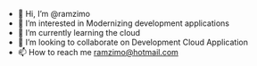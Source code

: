 - 👋 Hi, I’m @ramzimo
- 👀 I’m interested in Modernizing development applications
- 🌱 I’m currently learning the cloud
- 💞️ I’m looking to collaborate on Development Cloud Application 
- 📫 How to reach me ramzimo@hotmail.com

<!---
ramzimo/ramzimo is a ✨ special ✨ repository because its `README.md` (this file) appears on your GitHub profile.
You can click the Preview link to take a look at your changes.
--->
